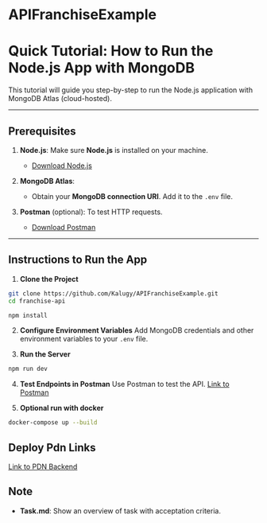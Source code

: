 # APIFranchiseExample

# **Quick Tutorial: How to Run the Node.js App with MongoDB**

This tutorial will guide you step-by-step to run the Node.js application with MongoDB Atlas (cloud-hosted).

---

## **Prerequisites**

1. **Node.js**: Make sure **Node.js** is installed on your machine.
   - [Download Node.js](https://nodejs.org)

2. **MongoDB Atlas**:
   - Obtain your **MongoDB connection URI**. Add it to the `.env` file.

3. **Postman** (optional): To test HTTP requests.
   - [Download Postman](https://www.postman.com/)

---

## **Instructions to Run the App**

1. **Clone the Project**
```bash
git clone https://github.com/Kalugy/APIFranchiseExample.git
cd franchise-api

npm install
```

2. **Configure Environment Variables**
Add MongoDB credentials and other environment variables to your `.env` file.

3. **Run the Server**
```bash
npm run dev
```

4. **Test Endpoints in Postman**
Use Postman to test the API.
[Link to Postman](https://www.postman.com/technical-observer-90393005/testing-app-franchise)


5. **Optional run with docker**
```bash
docker-compose up --build 

```

## Deploy Pdn Links

[Link to PDN Backend](https://apifranchiseexample.onrender.com/)


## Note
- **Task.md**: Show an overview of task with acceptation criteria.


